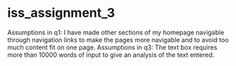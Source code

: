 # iss_assignment_3
Assumptions in q1:
I have made other sections of my homepage navigable through navigation links to make the pages more navigable and to avoid too much content fit on one page. 
Assumptions in q3:
The text box requires more than 10000 words of input to give an analysis of the text entered.